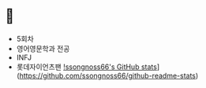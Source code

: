 # 🥸
- 5회차
- 영어영문학과 전공
- INFJ
- 롯데자이언츠팬
[!ssongnoss66's GitHub stats](https://github-readme-stats.vercel.app/api?username=ssongnoss66)](https://github.com/ssongnoss66/github-readme-stats)
